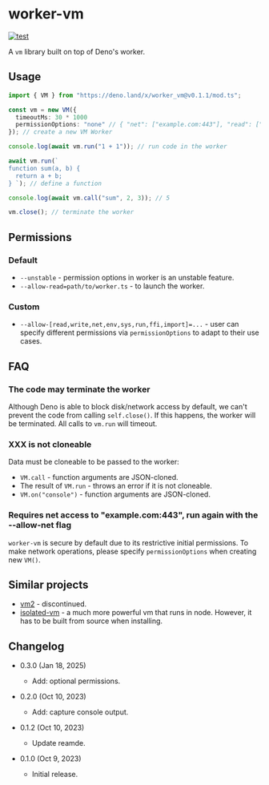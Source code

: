 # worker-vm

[![test](https://github.com/eight04/worker-vm/actions/workflows/test.yml/badge.svg)](https://github.com/eight04/worker-vm/actions/workflows/test.yml)

A `vm` library built on top of Deno's worker.

## Usage

```ts
import { VM } from "https://deno.land/x/worker_vm@v0.1.1/mod.ts";

const vm = new VM({
  timeoutMs: 30 * 1000
  permissionOptions: "none" // { "net": ["example.com:443"], "read": ["foo.txt", "bar.txt"]}
}); // create a new VM Worker

console.log(await vm.run("1 + 1")); // run code in the worker

await vm.run(`
function sum(a, b) {
  return a + b;
} `); // define a function

console.log(await vm.call("sum", 2, 3)); // 5

vm.close(); // terminate the worker
```

## Permissions

### Default

- `--unstable` - permission options in worker is an unstable feature.
- `--allow-read=path/to/worker.ts` - to launch the worker.

### Custom

- `--allow-[read,write,net,env,sys,run,ffi,import]=...` - user can specify different permissions via `permissionOptions` to adapt to their use cases.

## FAQ

### The code may terminate the worker

Although Deno is able to block disk/network access by default, we can't prevent the code from calling `self.close()`. If this happens, the worker will be terminated. All calls to `vm.run` will timeout.

### XXX is not cloneable

Data must be cloneable to be passed to the worker:

- `VM.call` - function arguments are JSON-cloned.
- The result of `VM.run` - throws an error if it is not cloneable.
- `VM.on("console")` - function arguments are JSON-cloned.

### Requires net access to "example.com:443", run again with the --allow-net flag

`worker-vm` is secure by default due to its restrictive initial permissions. To make network operations, please specify `permissionOptions` when creating new `VM()`.

## Similar projects

- [vm2](https://www.npmjs.com/package/vm2) - discontinued.
- [isolated-vm](https://github.com/laverdet/isolated-vm) - a much more powerful vm that runs in node. However, it has to be built from source when installing.

## Changelog

- 0.3.0 (Jan 18, 2025)

  - Add: optional permissions.

- 0.2.0 (Oct 10, 2023)

  - Add: capture console output.

- 0.1.2 (Oct 10, 2023)

  - Update reamde.

- 0.1.0 (Oct 9, 2023)

  - Initial release.
